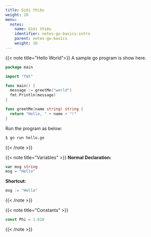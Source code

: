 ```yaml
---
title: Giới thiệu
weight: 10
menu:
  notes:
    name: Giới thiệu
    identifier: notes-go-basics-intro
    parent: notes-go-basics
    weight: 10
---
```

<!-- A Sample Program -->
{{< note title="Hello World">}}
A sample go program is show here.
  
```go
package main

import "fmt"

func main() {
  message := greetMe("world")
  fmt.Println(message)
}

func greetMe(name string) string {
  return "Hello, " + name + "!"
}
```

Run the program as below:

```bash
$ go run hello.go
```
{{< /note >}}

<!-- Declaring Variables -->

{{< note title="Variables" >}}
**Normal Declaration:**
```go
var msg string
msg = "Hello"
```

**Shortcut:**
```go
msg := "Hello"
```
{{< /note >}}


<!-- Declaring Constants -->

{{< note title="Constants" >}}
```go
const Phi = 1.618
```
{{< /note >}}